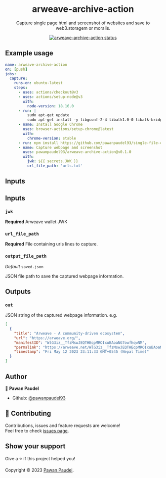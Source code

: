 <h1 align="center">arweave-archive-action</h1>
<p align="center">Capture single page html and screenshot of websites and save to web3.storagem or moralis.</p>

<p align="center">
  <a href="https://github.com/pawanpaudel93/arweave-archive-action/actions"><img alt="arweave-archive-action status" src="https://github.com/pawanpaudel93/arweave-archive-action/workflows/arweave-archive-action/badge.svg"></a>
</p>

## Example usage

```yaml
name: arweave-archive-action
on: [push]
jobs:
  capture:
    runs-on: ubuntu-latest
    steps:
      - uses: actions/checkout@v3
      - uses: actions/setup-node@v3
        with:
          node-version: 18.16.0
      - run: |
          sudo apt-get update
          sudo apt-get install -y libgconf-2-4 libatk1.0-0 libatk-bridge2.0-0 libgdk-pixbuf2.0-0 libgtk-3-0 libgbm-dev libnss3-dev libxss-dev libasound2
      - name: Install Google Chrome
        uses: browser-actions/setup-chrome@latest
        with:
          chrome-version: stable
      - run: npm install https://github.com/pawanpaudel93/single-file-cli
      - name: Capture webpage and screenshot
        uses: pawanpaudel93/arweave-archive-action@v0.1.0
        with:
          jwk: ${{ secrets.JWK }}
          url_file_path: 'urls.txt'
```

## Inputs

## Inputs

### `jwk`

**Required** Arweave wallet JWK

### `url_file_path`

**Required** File containing urls lines to capture.

### `output_file_path`

_Default_ `saved.json`

JSON file path to save the captured webpage information.

## Outputs

### `out`

JSON string of the captured webpage information.
e.g.  

```json
[
  {
    "title": "Arweave - A community-driven ecosystem",
    "url": "https://arweave.org/",
    "manifestID": "WlG3iz__TfzMswJEQTHEqpMROIxuBAoaNG7owfhqwNM",
    "permalink": "https://arweave.net/WlG3iz__TfzMswJEQTHEqpMROIxuBAoaNG7owfhqwNM",
    "timestamp": "Fri May 12 2023 23:11:33 GMT+0545 (Nepal Time)"
  }
]
```

## Author

👤 **Pawan Paudel**

- Github: [@pawanpaudel93](https://github.com/pawanpaudel93)

## 🤝 Contributing

Contributions, issues and feature requests are welcome!<br />Feel free to check [issues page](https://github.com/pawanpaudel93/arweave-archive-action/issues).

## Show your support

Give a ⭐️ if this project helped you!

Copyright © 2023 [Pawan Paudel](https://github.com/pawanpaudel93).<br />
